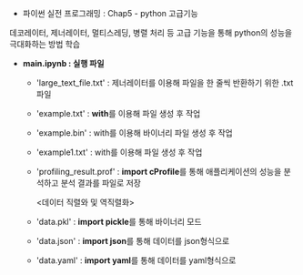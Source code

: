 * 파이썬 실전 프로그래밍 : Chap5 - python 고급기능

데코레이터, 제너레이터, 멀티스레딩, 병렬 처리 등 고급 기능을 통해 python의 성능을 극대화하는 방법 학습

- **main.ipynb : 실행 파일**
  - 'large_text_file.txt' : 제너레이터를 이용해 파일을 한 줄씩 반환하기 위한 .txt 파일
  - 'example.txt' : **with**를 이용해 파일 생성 후 작업
  - 'example.bin' : with를 이용해 바이너리 파일 생성 후 작업
  - 'example1.txt' : with를 이용해 파일 생성 후 작업
  - 'profiling_result.prof' : **import cProfile**를 통해 애플리케이션의 성능을 분석하고 분석 결과를 파일로 저장
    
    <데이터 직렬와 및 역직렬화>
  - 'data.pkl' : **import pickle**를 통해 바이너리 모드
  - 'data.json' : **import json**를 통해 데이터를 json형식으로
  - 'data.yaml' : **import yaml**를 통해 데이터를 yaml형식으로
